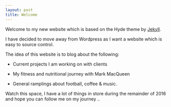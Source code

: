 ```yaml
---
layout: post
title: Welcome
---
```


Welcome to my new website which is based on the Hyde theme by [Jekyll](http://jekyllrb.com).

I have decided to move away from Wordpress as I want a website which is easy to source control.

The idea of this website is to blog about the following:

* Current projects I am working on with clients

* My fitness and nutritional journey with Mark MacQueen

* General ramplings about football, coffee & music.


Watch this space, I have a lot of things in store during the remainder of 2016 and hope you can follow me on my journey ..

